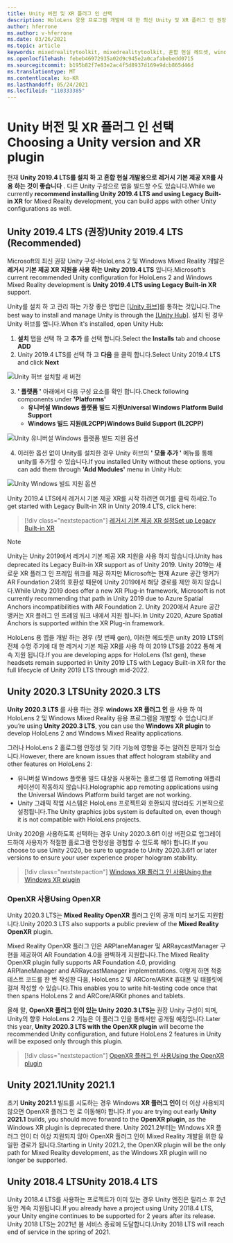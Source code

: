 ```yaml
---
title: Unity 버전 및 XR 플러그 인 선택
description: HoloLens 응용 프로그램 개발에 대 한 최신 Unity 및 XR 플러그 인 권장 사항을 최신으로 유지 합니다.
author: hferrone
ms.author: v-hferrone
ms.date: 03/26/2021
ms.topic: article
keywords: mixedrealitytoolkit, mixedrealitytoolkit, 혼합 현실 헤드셋, windows mixed reality 헤드셋, 가상 현실 헤드셋, unity
ms.openlocfilehash: febeb46972935a02d9c945e2a0cafabebedd0715
ms.sourcegitcommit: b195b82f7e83e2ac4f5d8937d169e9dcb865d46d
ms.translationtype: MT
ms.contentlocale: ko-KR
ms.lasthandoff: 05/24/2021
ms.locfileid: "110333385"
---
```

# <a name="choosing-a-unity-version-and-xr-plugin"></a><span data-ttu-id="ad6d1-104">Unity 버전 및 XR 플러그 인 선택</span><span class="sxs-lookup"><span data-stu-id="ad6d1-104">Choosing a Unity version and XR plugin</span></span>

<span data-ttu-id="ad6d1-105">현재 **Unity 2019.4 LTS를 설치 하 고 혼합 현실 개발용으로 레거시 기본 제공 XR를 사용 하는 것이 좋습니다** . 다른 Unity 구성으로 앱을 빌드할 수도 있습니다.</span><span class="sxs-lookup"><span data-stu-id="ad6d1-105">While we currently **recommend installing Unity 2019.4 LTS and using Legacy Built-in XR** for Mixed Reality development, you can build apps with other Unity configurations as well.</span></span>

## <a name="unity-20194-lts-recommended"></a><span data-ttu-id="ad6d1-106">Unity 2019.4 LTS (권장)</span><span class="sxs-lookup"><span data-stu-id="ad6d1-106">Unity 2019.4 LTS (Recommended)</span></span>

<span data-ttu-id="ad6d1-107">Microsoft의 최신 권장 Unity 구성-HoloLens 2 및 Windows Mixed Reality 개발은 **레거시 기본 제공 XR 지원을 사용 하는 Unity 2019.4 LTS** 입니다.</span><span class="sxs-lookup"><span data-stu-id="ad6d1-107">Microsoft’s current recommended Unity configuration for HoloLens 2 and Windows Mixed Reality development is **Unity 2019.4 LTS using Legacy Built-in XR** support.</span></span>

<span data-ttu-id="ad6d1-108">Unity를 설치 하 고 관리 하는 가장 좋은 방법은 <a href="https://unity3d.com/get-unity/download" target="_blank">[Unity 허브]</a>를 통하는 것입니다.</span><span class="sxs-lookup"><span data-stu-id="ad6d1-108">The best way to install and manage Unity is through the <a href="https://unity3d.com/get-unity/download" target="_blank">[Unity Hub]</a>.</span></span> <span data-ttu-id="ad6d1-109">설치 된 경우 Unity 허브를 엽니다.</span><span class="sxs-lookup"><span data-stu-id="ad6d1-109">When it's installed, open Unity Hub:</span></span>

1. <span data-ttu-id="ad6d1-110">**설치** 탭을 선택 하 고 **추가** 를 선택 합니다.</span><span class="sxs-lookup"><span data-stu-id="ad6d1-110">Select the **Installs** tab and choose **ADD**</span></span>
2. <span data-ttu-id="ad6d1-111">Unity 2019.4 LTS를 선택 하 고 **다음** 을 클릭 합니다.</span><span class="sxs-lookup"><span data-stu-id="ad6d1-111">Select Unity 2019.4 LTS and click **Next**</span></span>

![Unity 허브 설치할 새 버전](images/unity-hub-img-01.png)

3. <span data-ttu-id="ad6d1-113">**' 플랫폼 '** 아래에서 다음 구성 요소를 확인 합니다.</span><span class="sxs-lookup"><span data-stu-id="ad6d1-113">Check following components under **'Platforms'**</span></span>
    * <span data-ttu-id="ad6d1-114">**유니버설 Windows 플랫폼 빌드 지원**</span><span class="sxs-lookup"><span data-stu-id="ad6d1-114">**Universal Windows Platform Build Support**</span></span> 
    * <span data-ttu-id="ad6d1-115">**Windows 빌드 지원(IL2CPP)**</span><span class="sxs-lookup"><span data-stu-id="ad6d1-115">**Windows Build Support (IL2CPP)**</span></span>

![Unity 유니버설 Windows 플랫폼 빌드 지원 옵션](../images/Unity_Install_Option_UWP.png)

4. <span data-ttu-id="ad6d1-117">이러한 옵션 없이 Unity를 설치한 경우 Unity 허브의 **' 모듈 추가 '** 메뉴를 통해 unity를 추가할 수 있습니다.</span><span class="sxs-lookup"><span data-stu-id="ad6d1-117">If you installed Unity without these options, you can add them through **'Add Modules'** menu in Unity Hub:</span></span>

![Unity Windows 빌드 지원 옵션](../images/Unity_Install_Option_UWP2.png)

<span data-ttu-id="ad6d1-119">Unity 2019.4 LTS에서 레거시 기본 제공 XR를 시작 하려면 여기를 클릭 하세요.</span><span class="sxs-lookup"><span data-stu-id="ad6d1-119">To get started with Legacy Built-in XR in Unity 2019.4 LTS, click here:</span></span>

> [!div class="nextstepaction"]
> [<span data-ttu-id="ad6d1-120">레거시 기본 제공 XR 설정</span><span class="sxs-lookup"><span data-stu-id="ad6d1-120">Set up Legacy Built-in XR</span></span>](legacy-xr-support.md)

> [!NOTE]
> <span data-ttu-id="ad6d1-121">Unity는 Unity 2019에서 레거시 기본 제공 XR 지원을 사용 하지 않습니다.</span><span class="sxs-lookup"><span data-stu-id="ad6d1-121">Unity has deprecated its Legacy Built-in XR support as of Unity 2019.</span></span>  <span data-ttu-id="ad6d1-122">Unity 2019는 새로운 XR 플러그 인 프레임 워크를 제공 하지만 Microsoft는 현재 Azure 공간 앵커가 AR Foundation 2와의 호환성 때문에 Unity 2019에서 해당 경로를 제안 하지 않습니다.</span><span class="sxs-lookup"><span data-stu-id="ad6d1-122">While Unity 2019 does offer a new XR Plug-in framework, Microsoft is not currently recommending that path in Unity 2019 due to Azure Spatial Anchors incompatibilities with AR Foundation 2.</span></span>  <span data-ttu-id="ad6d1-123">Unity 2020에서 Azure 공간 앵커는 XR 플러그 인 프레임 워크 내에서 지원 됩니다.</span><span class="sxs-lookup"><span data-stu-id="ad6d1-123">In Unity 2020, Azure Spatial Anchors is supported within the XR Plug-in framework.</span></span>

<span data-ttu-id="ad6d1-124">HoloLens 용 앱을 개발 하는 경우 (첫 번째 gen), 이러한 헤드셋은 unity 2019 LTS의 전체 수명 주기에 대 한 레거시 기본 제공 XR를 사용 하 여 2019 LTS를 2022 통해 계속 지원 됩니다.</span><span class="sxs-lookup"><span data-stu-id="ad6d1-124">If you are developing apps for HoloLens (1st gen), these headsets remain supported in Unity 2019 LTS with Legacy Built-in XR for the full lifecycle of Unity 2019 LTS through mid-2022.</span></span>

## <a name="unity-20203-lts"></a><span data-ttu-id="ad6d1-125">Unity 2020.3 LTS</span><span class="sxs-lookup"><span data-stu-id="ad6d1-125">Unity 2020.3 LTS</span></span> 

<span data-ttu-id="ad6d1-126">**Unity 2020.3 LTS** 를 사용 하는 경우 **windows XR 플러그 인** 을 사용 하 여 HoloLens 2 및 Windows Mixed Reality 응용 프로그램을 개발할 수 있습니다.</span><span class="sxs-lookup"><span data-stu-id="ad6d1-126">If you’re using **Unity 2020.3 LTS**, you can use the **Windows XR plugin** to develop HoloLens 2 and Windows Mixed Reality applications.</span></span>

<span data-ttu-id="ad6d1-127">그러나 HoloLens 2 홀로그램 안정성 및 기타 기능에 영향을 주는 알려진 문제가 있습니다.</span><span class="sxs-lookup"><span data-stu-id="ad6d1-127">However, there are known issues that affect hologram stability and other features on HoloLens 2:</span></span> 

* <span data-ttu-id="ad6d1-128">유니버설 Windows 플랫폼 빌드 대상을 사용하는 홀로그램 앱 Remoting 애플리케이션이 작동하지 않습니다.</span><span class="sxs-lookup"><span data-stu-id="ad6d1-128">Holographic app remoting applications using the Universal Windows Platform build target are not working.</span></span>
* <span data-ttu-id="ad6d1-129">Unity 그래픽 작업 시스템은 HoloLens 프로젝트와 호환되지 않더라도 기본적으로 설정됩니다.</span><span class="sxs-lookup"><span data-stu-id="ad6d1-129">The Unity graphics jobs system is defaulted on, even though it is not compatible with HoloLens projects.</span></span>

<span data-ttu-id="ad6d1-130">Unity 2020을 사용하도록 선택하는 경우 Unity 2020.3.6f1 이상 버전으로 업그레이드하여 사용자가 적절한 홀로그램 안정성을 경험할 수 있도록 해야 합니다.</span><span class="sxs-lookup"><span data-stu-id="ad6d1-130">If you choose to use Unity 2020, be sure to upgrade to Unity 2020.3.6f1 or later versions to ensure your user experience proper hologram stability.</span></span>

> [!div class="nextstepaction"]
> [<span data-ttu-id="ad6d1-131">Windows XR 플러그 인 사용</span><span class="sxs-lookup"><span data-stu-id="ad6d1-131">Using the Windows XR plugin</span></span>](windows-xr-plugin.md)

### <a name="using-openxr"></a><span data-ttu-id="ad6d1-132">OpenXR 사용</span><span class="sxs-lookup"><span data-stu-id="ad6d1-132">Using OpenXR</span></span>

<span data-ttu-id="ad6d1-133">Unity 2020.3 LTS는 **Mixed Reality OpenXR** 플러그 인의 공개 미리 보기도 지원합니다.</span><span class="sxs-lookup"><span data-stu-id="ad6d1-133">Unity 2020.3 LTS also supports a public preview of the **Mixed Reality OpenXR** plugin.</span></span>

<span data-ttu-id="ad6d1-134">Mixed Reality OpenXR 플러그 인은 ARPlaneManager 및 ARRaycastManager 구현을 제공하여 AR Foundation 4.0을 완벽하게 지원합니다.</span><span class="sxs-lookup"><span data-stu-id="ad6d1-134">The Mixed Reality OpenXR plugin fully supports AR Foundation 4.0, providing ARPlaneManager and ARRaycastManager implementations.</span></span> <span data-ttu-id="ad6d1-135">이렇게 하면 적중 테스트 코드를 한 번 작성한 다음, HoloLens 2 및 ARCore/ARKit 휴대폰 및 태블릿에 걸쳐 작성할 수 있습니다.</span><span class="sxs-lookup"><span data-stu-id="ad6d1-135">This enables you to write hit-testing code once that then spans HoloLens 2 and ARCore/ARKit phones and tablets.</span></span> 

<span data-ttu-id="ad6d1-136">올해 말, **OpenXR 플러그 인이 있는 Unity 2020.3 LTS는** 권장 Unity 구성이 되며, Unity의 향후 HoloLens 2 기능은 이 플러그 인을 통해서만 공개될 예정입니다.</span><span class="sxs-lookup"><span data-stu-id="ad6d1-136">Later this year, **Unity 2020.3 LTS with the OpenXR plugin** will become the recommended Unity configuration, and future HoloLens 2 features in Unity will be exposed only through this plugin.</span></span>

> [!div class="nextstepaction"]
> [<span data-ttu-id="ad6d1-137">OpenXR 플러그 인 사용</span><span class="sxs-lookup"><span data-stu-id="ad6d1-137">Using the OpenXR plugin</span></span>](openxr-getting-started.md)

## <a name="unity-20211"></a><span data-ttu-id="ad6d1-138">Unity 2021.1</span><span class="sxs-lookup"><span data-stu-id="ad6d1-138">Unity 2021.1</span></span>

<span data-ttu-id="ad6d1-139">초기 **Unity 2021.1** 빌드를 시도하는 경우 Windows **XR 플러그 인이** 더 이상 사용되지 않으면 OpenXR 플러그 인 로 이동해야 합니다.</span><span class="sxs-lookup"><span data-stu-id="ad6d1-139">If you are trying out early **Unity 2021.1** builds, you should move forward to the **OpenXR plugin**, as the Windows XR plugin is deprecated there.</span></span>  <span data-ttu-id="ad6d1-140">Unity 2021.2부터는 Windows XR 플러그 인이 더 이상 지원되지 않아 OpenXR 플러그 인이 Mixed Reality 개발을 위한 유일한 경로가 됩니다.</span><span class="sxs-lookup"><span data-stu-id="ad6d1-140">Starting in Unity 2021.2, the OpenXR plugin will be the only path for Mixed Reality development, as the Windows XR plugin will no longer be supported.</span></span>

## <a name="unity-20184-lts"></a><span data-ttu-id="ad6d1-141">Unity 2018.4 LTS</span><span class="sxs-lookup"><span data-stu-id="ad6d1-141">Unity 2018.4 LTS</span></span>

<span data-ttu-id="ad6d1-142">Unity 2018.4 LTS를 사용하는 프로젝트가 이미 있는 경우 Unity 엔진은 릴리스 후 2년 동안 계속 지원됩니다.</span><span class="sxs-lookup"><span data-stu-id="ad6d1-142">If you already have a project using Unity 2018.4 LTS, your Unity engine continues to be supported for 2 years after its release.</span></span>  <span data-ttu-id="ad6d1-143">Unity 2018 LTS는 2021년 봄 서비스 종료에 도달합니다.</span><span class="sxs-lookup"><span data-stu-id="ad6d1-143">Unity 2018 LTS will reach end of service in the spring of 2021.</span></span>
